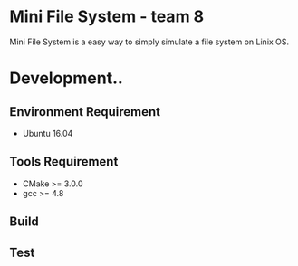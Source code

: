 # Mini File System - team 8  
Mini File System is a easy way to simply simulate a file system on Linix OS.

# Development..
## Environment Requirement  
- Ubuntu 16.04  

## Tools Requirement  
- CMake >= 3.0.0  
- gcc >= 4.8

## Build  

## Test  

